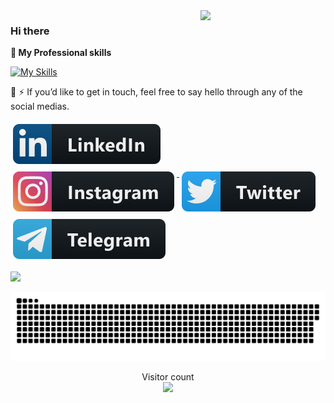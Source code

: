 <img align='right' src='https://user-images.githubusercontent.com/5713670/87202985-820dcb80-c2b6-11ea-9f56-7ec461c497c3.gif' width='200"'>

### Hi there

 <strong>
  🔭  My Professional skills
  </strong>

<p align="center"> 
 
[![My Skills](https://skillicons.dev/icons?i=python,django,&theme=dark)](https://github.com/behradbhrmi)
  
</p>

🌱 
⚡ If you’d like to get in touch, feel free to say hello through any of the social medias.

  <a href="https://www.linkedin.com/in/behradbhrmi/" target="_blank">
    <img src="svg/linkedin.svg" alt="linkedin" style="vertical-align:top; margin:6px 4px">
  </a>  
   
  <a href="https://www.instagram.com/behradbhrmi/" target="_blank">
    <img src="svg/instagram.svg" alt="instagram" style="vertical-align:top; margin:6px 4px">
  </a>  
  
   <a href="https://www.twitter.com/behradbhrmi/" target="_blank">
    <img src="svg/twitter.svg" alt="twitter" style="vertical-align:top; margin:6px 4px">
  </a>  
 
   <a href="https://t.me/behradbhrmi/" target="_blank">
    <img src="svg/telegram.svg" alt="telegram" style="vertical-align:top; margin:6px 4px">
  </a>  
 

<br />

![](https://media0.giphy.com/media/3otPorWLQJq5GmHRtu/giphy.gif)

<a href=#><img src="contributions.svg"></a>

<p align="center"> 
  Visitor count<br>
  <img src="https://profile-counter.glitch.me/daweedkob/count.svg" />
</p>
